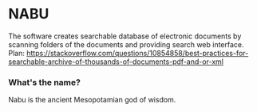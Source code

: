 # NABU

The software creates searchable database of electronic documents by scanning folders of the documents and providing search web interface.
Plan: https://stackoverflow.com/questions/10854858/best-practices-for-searchable-archive-of-thousands-of-documents-pdf-and-or-xml 

### What's the name?

Nabu is the ancient Mesopotamian god of wisdom.


